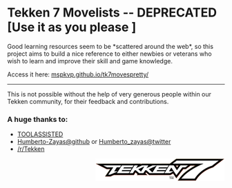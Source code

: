 # Tekken 7 Movelists -- DEPRECATED [Use it as you please ]

Good learning resources seem to be \*scattered around the web\*, so this project aims to build a nice reference to either newbies or veterans who wish to learn and improve their skill and game knowledge.

Access it here: [mspkvp.github.io/tk7movespretty/](https://mspkvp.github.io/tk7movespretty/)

---

This is not possible without the help of very generous people within our Tekken community, for their feedback and contributions.

### A huge thanks to:

- [TOOLASSlSTED](https://toolassisted.github.io/T7/)
- [Humberto-Zayas@github](https://github.com/Humberto-Zayas) or [Humberto_zayas@twitter](https://twitter.com/Humberto_zayas)
- [/r/Tekken](https://reddit.com/r/tekken)

<img src="./assets/img/logo2.png" width="300" align="right" />
